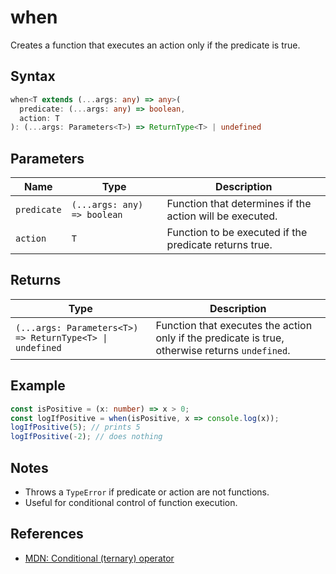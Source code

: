 # when

Creates a function that executes an action only if the predicate is true.

## Syntax
```typescript
when<T extends (...args: any) => any>(
  predicate: (...args: any) => boolean,
  action: T
): (...args: Parameters<T>) => ReturnType<T> | undefined
```

## Parameters
| Name         | Type                        | Description                                      |
| ------------ | --------------------------- | ------------------------------------------------ |
| `predicate`  | `(...args: any) => boolean` | Function that determines if the action will be executed. |
| `action`     | `T`                         | Function to be executed if the predicate returns true. |

## Returns
| Type                                              | Description                                                        |
| ------------------------------------------------- | ------------------------------------------------------------------ |
| `(...args: Parameters<T>) => ReturnType<T> \| undefined` | Function that executes the action only if the predicate is true, otherwise returns `undefined`. |

## Example
```typescript
const isPositive = (x: number) => x > 0;
const logIfPositive = when(isPositive, x => console.log(x));
logIfPositive(5); // prints 5
logIfPositive(-2); // does nothing
```

## Notes
- Throws a `TypeError` if predicate or action are not functions.
- Useful for conditional control of function execution.

## References
- [MDN: Conditional (ternary) operator](https://developer.mozilla.org/en-US/docs/Web/JavaScript/Reference/Operators/Conditional_Operator)